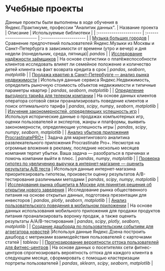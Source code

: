 # Учебные проекты
Данные проекты были выполнены в ходе обучения в Яндекс.Практикуме, профессии "Аналитик данных".
| Название проекта | Описание | Используемые библиотеки | 
| :---------------------- | :---------------------- | :---------------------- |
| [Музыка больших городов](big_cities_music) | Сравнение предпочтений пользователей Яндекс.Музыки из Москвы и Санкт-Петербурга в зависимости от времени (утро и вечер) и дня недели (понедельник, среда, пятница)| *pandas* |
| [Исследование надёжности заёмщиков](credit_scoring) | На основе статистики о платёжеспособности клиентов исследовать влияет ли семейное положение и количество детей клиента на факт возврата кредита в срок | *pandas*, *seaborn*, *matplotlib* |
| [Продажа квартир в Санкт-Петербурге — анализ рынка недвижимости](realty) | Используя данные сервиса Яндекс.Недвижимость, определить рыночную стоимость объектов недвижимости и типичные параметры квартир | *pandas*, *seaborn*, *matplotlib* |
| [Определение выгодного тарифа для телеком компании](tariff_recommendations) | На основе данных клиентов оператора сотовой связи проанализировать поведение клиентов и поиск оптимального тарифа | *pandas*, *scipy*, *numpy*, *seaborn*, *matplotlib* |
| [Изучение закономерностей, определяющих успешность игр](sreamchik) | Используя исторические данные о продажах компьютерных игр, оценки пользователей и экспертов, жанры и платформы, выявить закономерности, определяющие успешность игры  | *pandas*, *scipy*, *numpy*, *seaborn*, *matplotlib* |
| [Анализ убытков приложения ProcrastinatePRO+](procrastinate) | Задача для маркетингового аналитика развлекательного приложения Procrastinate Pro+. Несмотря на огромные вложения в рекламу, последние несколько месяцев компания терпит убытки. Ваша задача — разобраться в причинах и помочь компании выйти в плюс. | *pandas*, *numpy*, *matplotlib* |
| [Проверка гипотез по увеличению выручки в интернет-магазине — оценить результаты A/B теста](ab_test) | Используя данные интернет-магазина приоритезировать гипотезы, произвести оценку результатов A/B-тестирования различными методами | *pandas*, *scipy*, *numpy*, *matplotlib* |
| [Исследования рынка общепита в Москве для принятия решения об открытии нового заведения](rest_moscow) | Исследование рынка общественного питания на основе открытых данных, подготовка презентации для инвесторов | *pandas*, *plotly*, *seaborn*, *matplotlib* |
| [Анализ пользовательского поведения в мобильном приложении](mobile_app) | На основе данных использования мобильного приложения для продажи продуктов питания проанализировать воронку продаж, а также оценить результаты A/A/B-тестирования  | *pandas*, *scipy*, *plotly*, *seaborn*, *matplotlib* |
| [Создание дашборда по пользовательским событиям для агрегатора новостей](dashboard) |Используя данные Яндекс.Дзена построить дашборд с метриками взаимодействия пользователей с карточками статей | *tableau* |
| [Прогнозирование вероятности оттока пользователей для фитнес-центров](kulturist_churn) | На основе данных о посетителях сети фитнес-центров спрогнозировать вероятность оттока для каждого клиента в следующем месяце, сформировать с помощью кластеризации портреты пользователей | *pandas*, *sklearn*, *scipy*, *seaborn*, *matplotlib* |
